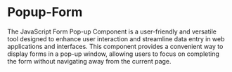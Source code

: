 # Popup-Form
The JavaScript Form Pop-up Component is a user-friendly and versatile tool designed to enhance user interaction and streamline data entry in web applications and interfaces. This component provides a convenient way to display forms in a pop-up window, allowing users to focus on completing the form without navigating away from the current page.
